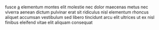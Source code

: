fusce [a](generated_webpages/fermentum4.md) elementum montes elit molestie nec
dolor maecenas metus nec viverra aenean dictum pulvinar erat sit ridiculus nisl
elementum rhoncus aliquet accumsan vestibulum sed libero tincidunt arcu elit
ultrices ut ex nisl finibus eleifend vitae elit aliquam consequat